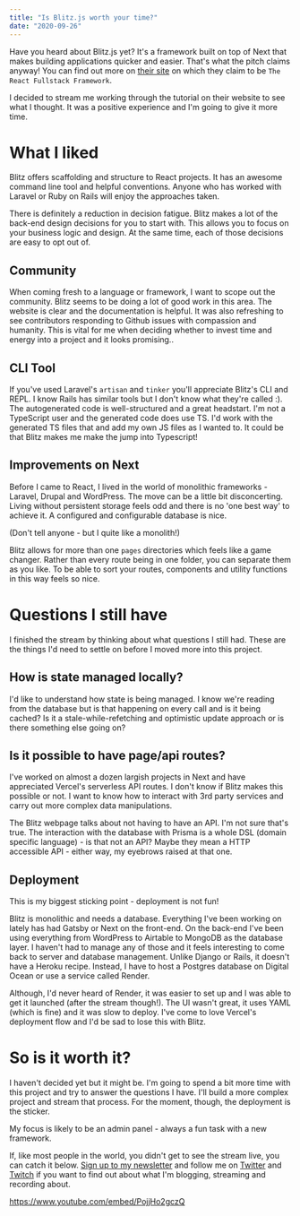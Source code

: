 ```yaml
---
title: "Is Blitz.js worth your time?"
date: "2020-09-26"
---
```


Have you heard about Blitz.js yet? It's a framework built on top of Next that makes building applications quicker and easier. That's what the pitch claims anyway! You can find out more on [their site](https://blitzjs.com/) on which they claim to be `The React Fullstack Framework`.

I decided to stream me working through the tutorial on their website to see what I thought. It was a positive experience and I'm going to give it more time.

# What I liked

Blitz offers scaffolding and structure to React projects. It has an awesome command line tool and helpful conventions. Anyone who has worked with Laravel or Ruby on Rails will enjoy the approaches taken.

There is definitely a reduction in decision fatigue. Blitz makes a lot of the back-end design decisions for you to start with. This allows you to focus on your business logic and design. At the same time, each of those decisions are easy to opt out of.

## Community

When coming fresh to a language or framework, I want to scope out the community. Blitz seems to be doing a lot of good work in this area. The website is clear and the documentation is helpful. It was also refreshing to see contributors responding to Github issues with compassion and humanity. This is vital for me when deciding whether to invest time and energy into a project and it looks promising..

## CLI Tool

If you've used Laravel's `artisan` and `tinker` you'll appreciate Blitz's CLI and REPL. I know Rails has similar tools but I don't know what they're called :). The autogenerated code is well-structured and a great headstart. I'm not a TypeScript user and the generated code does use TS. I'd work with the generated TS files that and add my own JS files as I wanted to. It could be that Blitz makes me make the jump into Typescript!

## Improvements on Next

Before I came to React, I lived in the world of monolithic frameworks - Laravel, Drupal and WordPress. The move can be a little bit disconcerting. Living without persistent storage feels odd and there is no 'one best way' to achieve it. A configured and configurable database is nice.

(Don't tell anyone - but I quite like a monolith!)

Blitz allows for more than one `pages` directories which feels like a game changer. Rather than every route being in one folder, you can separate them as you like. To be able to sort your routes, components and utility functions in this way feels so nice.

# Questions I still have

I finished the stream by thinking about what questions I still had. These are the things I'd need to settle on before I moved more into this project.

## How is state managed locally?

I'd like to understand how state is being managed. I know we're reading from the database but is that happening on every call and is it being cached? Is it a stale-while-refetching and optimistic update approach or is there something else going on?

## Is it possible to have page/api routes?

I've worked on almost a dozen largish projects in Next and have appreciated Vercel's serverless API routes. I don't know if Blitz makes this possible or not. I want to know how to interact with 3rd party services and carry out more complex data manipulations.

The Blitz webpage talks about not having to have an API. I'm not sure that's true. The interaction with the database with Prisma is a whole DSL (domain specific language) - is that not an API? Maybe they mean a HTTP accessible API - either way, my eyebrows raised at that one.

## Deployment

This is my biggest sticking point - deployment is not fun!

Blitz is monolithic and needs a database. Everything I've been working on lately has had Gatsby or Next on the front-end. On the back-end I've been using everything from WordPress to Airtable to MongoDB as the database layer. I haven't had to manage any of those and it feels interesting to come back to server and database management. Unlike Django or Rails, it doesn't have a Heroku recipe. Instead, I have to host a Postgres database on Digital Ocean or use a service called Render.

Although, I'd never heard of Render, it was easier to set up and I was able to get it launched (after the stream though!). The UI wasn't great, it uses YAML (which is fine) and it was slow to deploy. I've come to love Vercel's deployment flow and I'd be sad to lose this with Blitz.

# So is it worth it?

I haven't decided yet but it might be. I'm going to spend a bit more time with this project and try to answer the questions I have. I'll build a more complex project and stream that process. For the moment, though, the deployment is the sticker.

My focus is likely to be an admin panel - always a fun task with a new framework.

If, like most people in the world, you didn't get to see the stream live, you can catch it below. [Sign up to my newsletter](https://kevincunningham.co.uk/newsletter) and follow me on [Twitter](https://www.twitter.com/dolearning) and [Twitch](https://twitch.tv/dolearning) if you want to find out about what I'm blogging, streaming and recording about.

https://www.youtube.com/embed/PojjHo2gczQ
